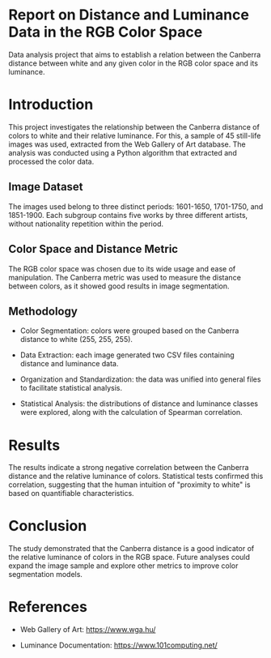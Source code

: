 # Report on Distance and Luminance Data in the RGB Color Space
Data analysis project that aims to establish a relation between the Canberra distance between white and any given color in the RGB color space and its luminance. 

# Introduction

This project investigates the relationship between the Canberra distance of colors to white and their relative luminance. For this, a sample of 45 still-life images was used, extracted from the Web Gallery of Art database. The analysis was conducted using a Python algorithm that extracted and processed the color data.

## Image Dataset

The images used belong to three distinct periods: 1601-1650, 1701-1750, and 1851-1900. Each subgroup contains five works by three different artists, without nationality repetition within the period.

## Color Space and Distance Metric

The RGB color space was chosen due to its wide usage and ease of manipulation. The Canberra metric was used to measure the distance between colors, as it showed good results in image segmentation.

## Methodology

* Color Segmentation: colors were grouped based on the Canberra distance to white (255, 255, 255).

* Data Extraction: each image generated two CSV files containing distance and luminance data.

* Organization and Standardization: the data was unified into general files to facilitate statistical analysis.

* Statistical Analysis: the distributions of distance and luminance classes were explored, along with the calculation of Spearman correlation.

# Results

The results indicate a strong negative correlation between the Canberra distance and the relative luminance of colors. Statistical tests confirmed this correlation, suggesting that the human intuition of "proximity to white" is based on quantifiable characteristics.

# Conclusion

The study demonstrated that the Canberra distance is a good indicator of the relative luminance of colors in the RGB space. Future analyses could expand the image sample and explore other metrics to improve color segmentation models.

# References

* Web Gallery of Art: https://www.wga.hu/

* Luminance Documentation: https://www.101computing.net/

